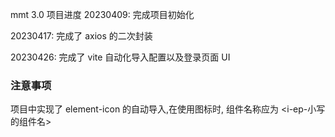 mmt 3.0
项目进度
20230409: 完成项目初始化

20230417: 完成了 axios 的二次封装

20230426: 完成了 vite 自动化导入配置以及登录页面 UI

### 注意事项

项目中实现了 element-icon 的自动导入,在使用图标时, 组件名称应为 <i-ep-小写的组件名>
